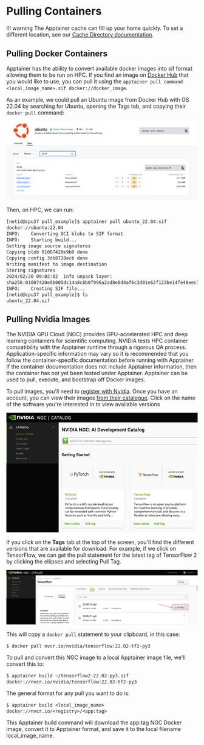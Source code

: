 # Pulling Containers

!!! warning 
    The Apptainer cache can fill up your home quickly. To set a different location, see our [Cache Directory documentation](../containers_on_hpc/#cache-directory). 

## Pulling Docker Containers

Apptainer has the ability to convert available docker images into sif format allowing them to be run on HPC. If you find an image on [Docker Hub](https://hub.docker.com/) that you would like to use, you can pull it using the ```apptainer pull command <local_image_name>.sif docker://docker_image```. 

As an example, we could pull an Ubuntu image from Docker Hub with OS 22.04 by searching for Ubuntu, opening the Tags tab, and copying their ```docker pull``` command:

<img src="images/ubuntu_docker.png" width=800px>

Then, on HPC, we can run:

```
[netid@cpu37 pull_example]$ apptainer pull ubuntu_22.04.sif docker://ubuntu:22.04
INFO:    Converting OCI blobs to SIF format
INFO:    Starting build...
Getting image source signatures
Copying blob 01007420e9b0 done  
Copying config 3db8720ecb done  
Writing manifest to image destination
Storing signatures
2024/02/20 09:02:02  info unpack layer: sha256:01007420e9b005dc14a8c8b0f996a2ad8e0d4af6c3d01e62f123be14fe48eec7
INFO:    Creating SIF file...
[netid@cpu37 pull_example]$ ls
ubuntu_22.04.sif
```

## Pulling Nvidia Images

The NVIDIA GPU Cloud (NGC) provides GPU-accelerated HPC and deep learning containers for scientific computing.  NVIDIA tests HPC container compatibility with the Apptainer runtime through a rigorous QA process. Application-specific information may vary so it is recommended that you follow the container-specific documentation before running with Apptainer. If the container documentation does not include Apptainer information, then the container has not yet been tested under Apptainer. Apptainer can be used to pull, execute, and bootstrap off Docker images. 

To pull images, you'll need to [register with Nvidia](https://ngc.nvidia.com/signin). Once you have an account, you can view their images [from their catalogue](https://catalog.ngc.nvidia.com/). Click on the name of the software you're interested in to view available versions

<img src="images/nvidia-catalogue.png" width=700px>

If you click on the **Tags** tab at the top of the screen, you'll find the different versions that are available for download. For example, if we click on TensorFlow, we can get the pull statement for the latest tag of TensorFlow 2 by clicking the ellipses and selecting Pull Tag.

<img src="images/tf-tags.png" width=700px>

This will copy a ```docker pull``` statement to your clipboard, in this case:

```
$ docker pull nvcr.io/nvidia/tensorflow:22.02-tf2-py3
```

To pull and convert this NGC image to a local Apptainer image file, we'll convert this to:

```
$ apptainer build ~/tensorflow2-22.02-py3.sif docker://nvcr.io/nvidia/tensorflow:22.02-tf2-py3
```

The general format for any pull you want to do is:

```
$ apptainer build <local_image_name> docker://nvcr.io/<registry>/<app:tag>
```

This Apptainer build command will download the app:tag NGC Docker image, convert it to Apptainer format, and save it to the local filename local_image_name. 
